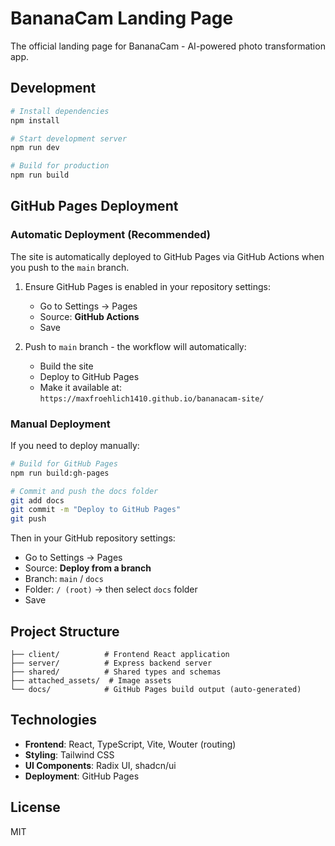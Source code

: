 # BananaCam Landing Page

The official landing page for BananaCam - AI-powered photo transformation app.

## Development

```bash
# Install dependencies
npm install

# Start development server
npm run dev

# Build for production
npm run build
```

## GitHub Pages Deployment

### Automatic Deployment (Recommended)

The site is automatically deployed to GitHub Pages via GitHub Actions when you push to the `main` branch.

1. Ensure GitHub Pages is enabled in your repository settings:
   - Go to Settings → Pages
   - Source: **GitHub Actions**
   - Save

2. Push to `main` branch - the workflow will automatically:
   - Build the site
   - Deploy to GitHub Pages
   - Make it available at: `https://maxfroehlich1410.github.io/bananacam-site/`

### Manual Deployment

If you need to deploy manually:

```bash
# Build for GitHub Pages
npm run build:gh-pages

# Commit and push the docs folder
git add docs
git commit -m "Deploy to GitHub Pages"
git push
```

Then in your GitHub repository settings:
- Go to Settings → Pages
- Source: **Deploy from a branch**
- Branch: `main` / `docs`
- Folder: `/ (root)` → then select `docs` folder
- Save

## Project Structure

```
├── client/          # Frontend React application
├── server/          # Express backend server
├── shared/          # Shared types and schemas
├── attached_assets/  # Image assets
└── docs/            # GitHub Pages build output (auto-generated)
```

## Technologies

- **Frontend**: React, TypeScript, Vite, Wouter (routing)
- **Styling**: Tailwind CSS
- **UI Components**: Radix UI, shadcn/ui
- **Deployment**: GitHub Pages

## License

MIT

